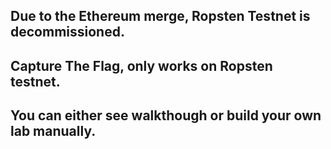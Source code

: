 ## Due to the Ethereum merge, Ropsten Testnet is decommissioned.
## Capture The Flag, only works on Ropsten testnet.
## You can either see walkthough or build your own lab manually.